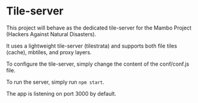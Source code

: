 # Tile-server

This project will behave as the dedicated tile-server for the Mambo Project (Hackers Against Natural Disasters).

It uses a lightweight tile-server (tilestrata) and supports both file tiles (cache), mbtiles, and proxy layers.

To configure the tile-server, simply change the content of the conf/conf.js file.

To run the server, simply run ```npm start```.

The app is listening on port 3000 by default.